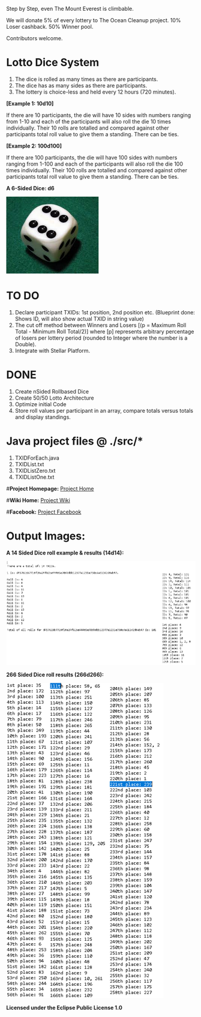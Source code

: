 Step by Step, even The Mount Everest is climbable.

We will donate 5% of every lottery to The Ocean Cleanup project. 10% Loser cashback. 50% Winner pool.

Contributors welcome.

# Lotto Dice System

1. The dice is rolled as many times as there are participants.
2. The dice has as many sides as there are participants. 
3. The lottery is choice-less and held every 12 hours (720 minutes).

**[Example 1: 10d10]** 

If there are 10 participants, the die will have 10 sides with numbers ranging from 1-10 and each of the participants will also roll the die 10 times individually. Their 10 rolls are totalled and compared against other participants total roll value to give them a standing. There can be ties.

**[Example 2: 100d100]** 

If there are 100 participants, the die will have 100 sides with numbers ranging from 1-100 and each of the participants will also roll the die 100 times individually. Their 100 rolls are totalled and compared against other participants total roll value to give them a standing. There can be ties.

**A 6-Sided Dice: d6**

<img src="img/a%20die.jfif" class="inline"/>


# TO DO

1. Declare participant TXIDs: 1st position, 2nd position etc. (Blueprint done: Shows ID, will also show actual TXID in string value)
2. The cut off method between Winners and Losers [(p = Maximum Roll Total - Minimum Roll Total/2)] where [p] represents arbitrary percentage of losers per lottery period (rounded to Integer where the number is a Double).
3. Integrate with Stellar Platform.

# DONE

1. Create nSided Rollbased Dice
2. Create 50/50 Lotto Architecture
3. Optimize initial Code
4. Store roll values per participant in an array, compare totals versus totals and display standings.



# Java project files @ ./src/*

1. TXIDForEach.java
2. TXIDList.txt
3. TXIDListZero.txt
4. TXIDListOne.txt


#**Project Homepage:** <a href="https://peruzee.github.io/PlanetFunderDiceLotto/">Project Home</a>

#**Wiki Home:** <a href="https://github.com/PeruZee/PlanetFunderDiceLotto/wiki">Project Wiki</a>

#**Facebook:** <a href="https://www.facebook.com/PlanetFunderInitiative/">Project Facebook</a>

# Output Images:

**A 14 Sided Dice roll example & results (14d14):** 

<img src="img/PlanetFunderOP.png" class="inline"/>

**266 Sided Dice roll results (266d266):**

<img src="img/266d266.png" class="inline"/>



**Licensed under the Eclipse Public License 1.0**
